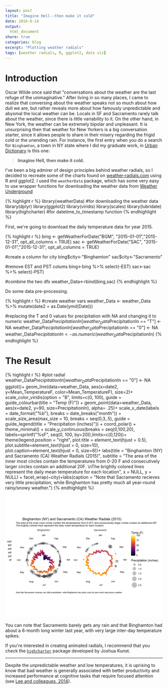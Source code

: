 ```yaml
---
layout: post
title: "Imagine Hell--then make it cold"
date: 2016-6-14
output:
  html_document
share: true
categories: blog
excerpt: "Plotting weather radials"
tags: [weather radials, R, ggplot2, data viz]
---
```





# Introduction
Oscar Wilde once said that "conversations about the weather are the last refuge of the unimaginative." After living in so many places, I came to realize that conversing about the weather speaks not so much about how dull we are, but rather reveals more about how famously unpredictable and abysmal the local weather can be. Locals in SF and Sacramento rarely talk about the weather, since there is little variability to it. On the other hand, in New York, the weather can be extremely bipolar and unpleasant. It is unsurprising then that weather for New Yorkers is a big conversation starter, since it allows people to share in their misery regarding the frigid cold or the unending rain. For instance, the first entry when you do a search for `Binghamton`, a town in NY state where I did my graduate work, in [Urban Dictionary](http://www.urbandictionary.com/define.php?term=Binghamton&utm_source=search-action) is this one:

> **Imagine Hell, then make it cold.**

I've been a big admirer of design principles behind weather radials, so I decided to recreate some of the charts found on [weather-radials.com](http://weather-radials.com/) using R and ggplot2. I used the `weatherData` package, which has some very easy to use wrapper functions for downloading the weather data from [Weather Underground](https://www.wunderground.com/)



{% highlight r %}
library(weatherData) #for downloading the weather data
library(dplyr)
library(ggplot2)
library(viridis)
library(scales)
library(lubridate)
library(highcharter) #for datetime_to_timestamp function
{% endhighlight %}

First, we're going to download the daily temperature data for year 2015. 


{% highlight r %}
bing <- getWeatherForDate("BGM", "2015-01-01","2015-12-31", 
                          opt_all_columns = TRUE)
sac <- getWeatherForDate("SAC", "2015-01-01","2015-12-31",
                         opt_all_columns = TRUE)


#create a column for city
bing$city<-"Binghamton"
sac$city<-"Sacramento"

#remove EST and PST colums
bing<-bing %>% select(-EST)
sac<-sac %>% select(-PST)

#combine the two dfs
weather_Data<-rbind(bing,sac)
{% endhighlight %}

Do some data pre-processing.


{% highlight r %}
#create weather vars
weather_Data <- weather_Data %>% 
  mutate(date2 = as.Date(ymd(Date))) 

#replacing the T and 0 values for precipitation with NA and changing it to numeric
weather_Data$PrecipitationIn[weather_Data$PrecipitationIn == "T"] <- NA
weather_Data$PrecipitationIn[weather_Data$PrecipitationIn == "0"] <- NA
weather_Data$PrecipitationIn<-as.numeric(weather_Data$PrecipitationIn)
{% endhighlight %}

# The Result


{% highlight r %}
#plot radial
weather_Data$PrecipitationIn[weather_Data$PrecipitationIn == "0"] <- NA
ggplot()+
    geom_line(data=weather_Data, 
              aes(x=date2, y=Mean_TemperatureF, color=Mean_TemperatureF),
              size=2)+
    scale_color_viridis(option = "B", limits=c(0, 100), 
              guide = guide_colourbar(title = "Temp (F)")) +
    geom_point(data=weather_Data,
               aes(x=date2, y=90, size=PrecipitationIn),
               alpha= .25)+
    scale_x_date(labels = date_format("%b"), breaks = date_breaks("month")) +
    scale_size_area(max_size = 10, breaks = seq(0,3,.5),
                    guide = guide_legend(title = "Precipitation (inches)")) +
    coord_polar() +
    theme_minimal() +
    scale_y_continuous(breaks = seq(0,100,20),
      labels=sprintf("%sF", seq(0, 100, by=20)),limits=c(0,120))+
    theme(legend.position = "right",
          plot.title = element_text(hjust = 0.5),
          plot.subtitle=element_text(hjust = 0, size=10),
          plot.caption=element_text(hjust = 0, size=8))+
    labs(title = "Binghamton (NY) and Sacramento (CA) Weather Radials (2015)",
       subtitle = "The area of the inner most circles contain the temperatures from 0-20 F and consecutively larger circles contain an additional 20F. \nThe brightly colored lines represent the daily mean temperature for each location",
       x = NULL, y = NULL) +
    facet_wrap(~city)+labs(caption = "Note that Sacramento recieves very little precipitation, while Binghamton has pretty much all year-round rainy/snowy weather.")
{% endhighlight %}

![center](/figs/2016-06-14-weather-radials/unnamed-chunk-4-1.png)

You can note that Sacramento barely gets any rain and that Binghamton had about a 6-month long winter last year, with very large inter-day temperature spikes.

If you're interested in creating animated radials, I recommend that you check the [`highcharter`](http://jkunst.com/highcharter/showcase.html) package developed by Joshua Kunst.

----

Despite the unpredictable weather and low temperatures, it is uprising to know that bad weather is generally associated with better productivity and increased performance at cognitive tasks that require focused attention (see [Lee and colleagues, 2014](http://scholar.harvard.edu/files/jooajulialee/files/jap_final_rainmakers_2014-01192-001.pdf?m=1400193142)). 





